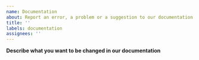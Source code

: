 ```yaml
---
name: Documentation
about: Report an error, a problem or a suggestion to our documentation on GitHub or our website
title: ''
labels: documentation
assignees: ''
---
```

**Describe what you want to be changed in our documentation**

